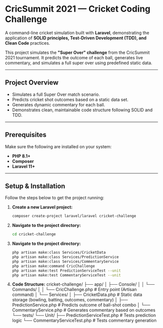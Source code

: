 # CricSummit 2021 — Cricket Coding Challenge

A command-line cricket simulation built with **Laravel**, demonstrating the application of **SOLID principles, Test-Driven Development (TDD), and Clean Code** practices.

This project simulates the **"Super Over" challenge** from the CricSummit 2021 tournament. It predicts the outcome of each ball, generates live commentary, and simulates a full super over using predefined static data.

---

## Project Overview

- Simulates a full Super Over match scenario.
- Predicts cricket shot outcomes based on a static data set.
- Generates dynamic commentary for each ball.
- Demonstrates clean, maintainable code structure following SOLID and TDD.

---

## Prerequisites

Make sure the following are installed on your system:

- **PHP 8.1+**
- **Composer**
- **Laravel 11+**

---

## Setup & Installation

Follow the steps below to get the project running:

1. **Create a new Laravel project:**
   ```bash
   composer create-project laravel/laravel cricket-challenge

2. **Navigate to the project directory:**
    ```bash
    cd cricket-challenge
3. **Navigate to the project directory:**
    ```bash
    php artisan make:class Services/CricketData
    php artisan make:class Services/PredictionService
    php artisan make:class Services/CommentaryService
    php artisan make:command CricChallenge
    php artisan make:test PredictionServiceTest --unit
    php artisan make:test CommentaryServiceTest --unit

4. **Code Structure:**
cricket-challenge/
├── app/
│   ├── Console/
│   │   └── Commands/
│   │       └── CricChallenge.php      # Entry point (Artisan command)
│   └── Services/
│       ├── CricketData.php             # Static data storage (bowling, batting, outcomes, commentary)
│       ├── PredictionService.php       # Predicts outcome of ball-shot combo
│       └── CommentaryService.php       # Generates commentary based on outcomes
└── tests/
    └── Unit/
        ├── PredictionServiceTest.php   # Tests prediction logic
        └── CommentaryServiceTest.php   # Tests commentary generation


